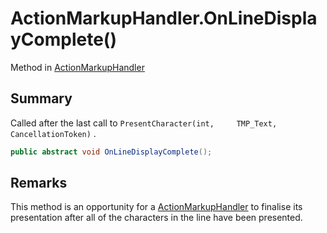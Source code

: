 # ActionMarkupHandler.OnLineDisplayComplete()

Method in [ActionMarkupHandler](/docs/api/csharp/yarn.unity.actionmarkuphandler.md)

## Summary


Called after the last call to  `PresentCharacter(int,     TMP_Text, CancellationToken)` .


```csharp
public abstract void OnLineDisplayComplete();
```

## Remarks

This method is an opportunity for a  [ActionMarkupHandler](yarn.unity.actionmarkuphandler.md)  to finalise its presentation after
all of the characters in the line have been presented.

